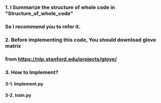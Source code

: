 ### 1. I Summarize the structure of whole code in "Structure_of_whole_code"  
###   So I recommend you to refer it.  
  
### 2. Before implementing this code, You should download glove matrix  
###   from https://nlp.stanford.edu/projects/glove/  
  
### 3. How to Implement?  
####  3-1. Implement.py  
####  3-2. train.py
